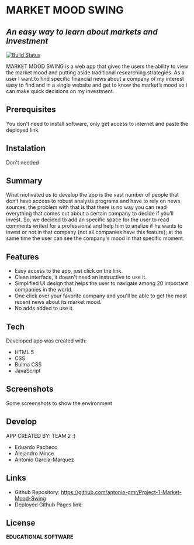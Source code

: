 # MARKET MOOD SWING
## _An easy way to learn about markets and investment_

[![Build Status](https://travis-ci.org/joemccann/dillinger.svg?branch=master)](https://travis-ci.org/joemccann/dillinger)

MARKET MOOD SWING is a web app that gives the users the ability to view the market mood and putting aside traditional researching strategies. As a user I want to find specific financial news about a company of my interest easy to find and in a single website and get to know the market’s mood so i can make quick decisions on my investment.

## Prerequisites
You don't need to install software, only get access to internet and paste the deployed link.

## Instalation
Don't needed

## Summary
What motivated us to develop the app is the vast number of people that don’t have access to robust analysis programs and have to rely on news sources, the problem with that is that there is no way you can read everything that comes out about a certain company to decide if you’ll invest. So, we decided to add an specific space for the user to read comments writed for a professional and help him to analize if he wants to invest or not in that company (not all companies have this feature); at the same time the user can see the company's mood in that specific moment.

## Features

- Easy access to the app, just click on the link. 
- Clean interface, it doesn't need an instructive to use it.
- Simplified UI design that helps the user to navigate among 20 important companies in the world.
- One click over your favorite company and you'll be able to get the most recent news about its market mood.
- No adds added to use it. 

## Tech

Developed app was created with:

- HTML 5
- CSS
- Bulma CSS
- JavaScript

## Screenshots

Some screenshots to show the environment 



## Develop

APP CREATED BY: TEAM 2 :)
- Eduardo Pacheco
- Alejandro Mince
- Antonio García-Marquez

## Links
- Github Repository: https://github.com/antonio-gmr/Project-1-Market-Mood-Swing
- Deployed Github Pages link: 

## License

**EDUCATIONAL SOFTWARE**
